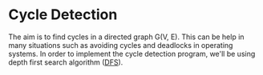 # Cycle Detection

The aim is to find cycles in a directed graph G(V, E). This can be help in many situations such as avoiding cycles and deadlocks in operating systems. In order to implement the cycle detection program, we'll be using depth first search algorithm ([DFS](https://en.wikipedia.org/wiki/Depth-first_search#:~:text=Depth%2Dfirst%20search%20(DFS),along%20each%20branch%20before%20backtracking.)).